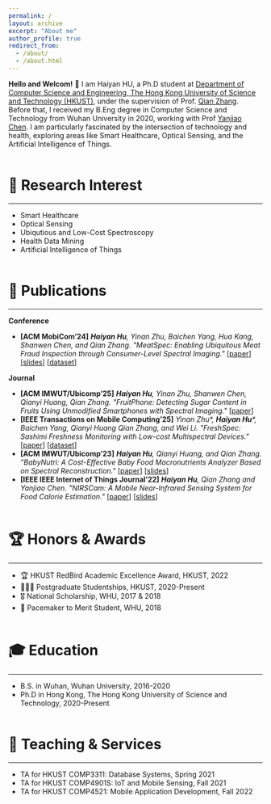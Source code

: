 ```yaml
---
permalink: /
layout: archive
excerpt: "About me"
author_profile: true
redirect_from: 
  - /about/
  - /about.html
---
```


**Hello and Welcom!** 👋 I am Haiyan HU, a Ph.D student at [Department of Computer Science and Engineering, The Hong Kong University of Science and Technology (HKUST)](https://cse.hkust.edu.hk/), under the supervision of Prof. [Qian Zhang](https://www.cse.ust.hk/~qianzh/). Before that, I received my B.Eng degree in Computer Science and Technology from Wuhan University in 2020, working with Prof [Yanjiao Chen](https://person.zju.edu.cn/en/0020875). I am particularly fascinated by the intersection of technology and health, exploring areas like Smart Healthcare, Optical Sensing, and the Artificial Intelligence of Things.
<br/><br/>

🌟 Research Interest
======
---
* Smart Healthcare  
* Optical Sensing  
* Ubiqutious and Low-Cost Spectroscopy  
* Health Data Mining  
* Artificial Intelligence of Things
<br/><br/>

📑 Publications
=====
---
**Conference**
- **[ACM MobiCom’24]** ***Haiyan Hu**, Yinan Zhu, Baichen Yang, Hua Kang, Shanwen Chen, and Qian Zhang. "MeatSpec: Enabling Ubiquitous Meat Fraud Inspection through Consumer-Level Spectral Imaging."* [[paper](https://dl.acm.org/doi/10.1145/3636534.3690666)] [[slides](/files/MeatSpec_Mobicom24.pptx)] [[dataset](https://drive.google.com/drive/folders/1mK7H9SZqEMkgJT3fQiuVL2PQwpw85r2m)]

**Journal**
- **[ACM IMWUT/Ubicomp’25]** ***Haiyan Hu**, Yinan Zhu, Shanwen Chen, Qianyi Huang, Qian Zhang. "FruitPhone: Detecting Sugar Content in Fruits Using Unmodified Smartphones with Spectral Imaging."* [[paper](https://dl.acm.org/doi/abs/10.1145/3749470)]
- **[IEEE Transactions on Mobile Computing’25]** *Yinan Zhu\*, **Haiyan Hu**\*, Baichen Yang, Qianyi Huang Qian Zhang, and Wei Li. "FreshSpec: Sashimi Freshness Monitoring with Low-cost Multispectral Devices."* [[paper](https://doi.org/10.1109/TMC.2025.3581714)] [[dataset](https://drive.google.com/drive/folders/1JxaEsZXdswyJbPZDxUM2qCZxRofmjhR3?usp=drive_link)]
- **[ACM IMWUT/Ubicomp’23]** ***Haiyan Hu**, Qianyi Huang, and Qian Zhang. "BabyNutri: A Cost-Effective Baby Food Macronutrients Analyzer Based on Spectral Reconstruction."* [[paper](https://dl.acm.org/doi/10.1145/3580858)] [[slides](/files/BabyNutri.pptx)]
- **[IEEE IEEE Internet of Things Journal’22]** ***Haiyan Hu**, Qian Zhang and Yanjiao Chen. "NIRSCam: A Mobile Near-Infrared Sensing System for Food Calorie Estimation."* [[paper](https://ieeexplore.ieee.org/document/9745595)] [[slides](/files/NIRSCAM.pptx)]
<br/><br/>

🏆 Honors & Awards
====
---
- 🏆 HKUST RedBird Academic Excellence Award, HKUST, 2022
- 👩🏻‍🎓 Postgraduate Studentships, HKUST, 2020-Present
- 🎖️ National Scholarship, WHU, 2017 & 2018
- 🏅 Pacemaker to Merit Student, WHU, 2018
<br/><br/>

🎓 Education
======
---
- B.S. in Wuhan, Wuhan University, 2016-2020
- Ph.D in Hong Kong, The Hong Kong University of Science and Technology, 2020-Present
<br/><br/>

👥 Teaching & Services
====
---
- TA for HKUST COMP3311: Database Systems, Spring 2021
- TA for HKUST COMP4901S: IoT and Mobile Sensing, Fall 2021
- TA for HKUST COMP4521: Mobile Application Development, Fall 2022
